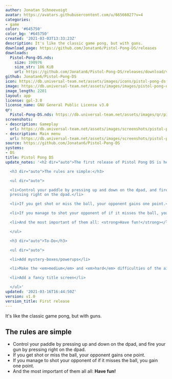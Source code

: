 ```yaml
---
author: Jonatan Schneevoigt
avatar: https://avatars.githubusercontent.com/u/66566027?v=4
categories:
- game
color: '#645750'
color_bg: '#645750'
created: '2021-03-03T13:33:23Z'
description: It's like the classic game pong, but with guns.
download_page: https://github.com/Jonatan6/Pistol-Pong-DS/releases
downloads:
  Pistol-Pong-DS.nds:
    size: 190976
    size_str: 186 KiB
    url: https://github.com/Jonatan6/Pistol-Pong-DS/releases/download/v1.0/Pistol-Pong-DS.nds
github: Jonatan6/Pistol-Pong-DS
icon: https://db.universal-team.net/assets/images/icons/pistol-pong-ds.png
image: https://db.universal-team.net/assets/images/images/pistol-pong-ds.png
image_length: 2201
layout: app
license: gpl-3.0
license_name: GNU General Public License v3.0
qr:
  Pistol-Pong-DS.nds: https://db.universal-team.net/assets/images/qr/pistol-pong-ds-nds.png
screenshots:
- description: Gameplay
  url: https://db.universal-team.net/assets/images/screenshots/pistol-pong-ds/gameplay.png
- description: Main menu
  url: https://db.universal-team.net/assets/images/screenshots/pistol-pong-ds/main-menu.png
source: https://github.com/Jonatan6/Pistol-Pong-DS
systems:
- DS
title: Pistol Pong DS
update_notes: '<h2 dir="auto">The first release of Pistol Pong DS is here!</h2>

  <h3 dir="auto">The rules are simple:</h3>

  <ul dir="auto">

  <li>Control your paddle by pressing up and down on the dpad, and fire your gun by
  pressing right on the dpad.</li>

  <li>If you get shot or miss the ball, your opponent gains one point.</li>

  <li>If you manage to shot your opponent of if it misses the ball, you gain one point.</li>

  <li>And the most important of them all: <strong>Have fun!</strong></li>

  </ul>

  <h3 dir="auto">To-Do</h3>

  <ul dir="auto">

  <li>Add mystery-boxes/powerups</li>

  <li>Make the <em>medium</em> and <em>hard</em> difficulties of the ai stronger</li>

  <li>Add a fancy title screen</li>

  </ul>'
updated: '2021-03-16T16:44:50Z'
version: v1.0
version_title: First release
---
```

It's like the classic game pong, but with guns.

## The rules are simple
* Control your paddle by pressing up and down on the dpad, and fire your gun by pressing right on the dpad.
* If you get shot or miss the ball, your opponent gains one point.
* If you manage to shot your opponent of if it misses the ball, you gain one point.
* And the most important of them all all: **Have fun!**